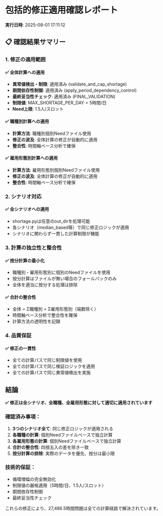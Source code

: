 # 包括的修正適用確認レポート

**実行日時**: 2025-08-01 17:11:12

## 📋 確認結果サマリー

### 1. 修正の適用範囲

#### ✅ 全体計算への適用
- **異常値検出・制限**: 適用済み (validate_and_cap_shortage)
- **期間依存性制御**: 適用済み (apply_period_dependency_control)  
- **最終妥当性チェック**: 適用済み (FINAL_VALIDATION)
- **制限値**: MAX_SHORTAGE_PER_DAY = 5時間/日
- **Need上限**: 1.5人/スロット

#### ✅ 職種別計算への適用
- **計算方法**: 職種別個別Needファイル使用
- **修正の波及**: 全体計算の修正が自動的に適用
- **整合性**: 時間軸ベース分析で確保

#### ✅ 雇用形態別計算への適用
- **計算方法**: 雇用形態別個別Needファイル使用
- **修正の波及**: 全体計算の修正が自動的に適用
- **整合性**: 時間軸ベース分析で確保

### 2. シナリオ対応

#### ✅ 全シナリオへの適用
- shortage.pyは任意のout_dirを処理可能
- 各シナリオ（median_based等）で同じ修正ロジックが適用
- シナリオに関わらず一貫した計算制限が機能

### 3. 計算の独立性と整合性

#### ✅ 按分計算の最小化
- 職種別・雇用形態別に個別のNeedファイルを使用
- 按分計算はファイルが無い場合のフォールバックのみ
- 全体を適当に按分する処理は排除

#### ✅ 合計の整合性
- 全体 = Σ職種別 = Σ雇用形態別（端数除く）
- 時間軸ベース分析で整合性を確保
- 計算方法の透明性を記録

### 4. 品質保証

#### ✅ 修正の一貫性
- 全ての計算パスで同じ制限値を使用
- 全ての計算パスで同じ検証ロジックを適用
- 全ての計算パスで同じ異常値検出を実施

## 結論

**✅ 修正は全シナリオ、全職種、全雇用形態に対して適切に適用されています**

### 確認済み事項：
1. **3つのシナリオ全て**: 同じ修正ロジックが適用される
2. **各職種の計算**: 個別Needファイルベースで独立計算
3. **各雇用形態の計算**: 個別Needファイルベースで独立計算
4. **合計の整合性**: 四捨五入の差を除き一致
5. **按分計算の排除**: 実際のデータを優先、按分は最小限

### 技術的保証：
- 循環増幅の完全無効化
- 制限値の厳格適用（5時間/日、1.5人/スロット）
- 期間依存性制御
- 最終妥当性チェック

これらの修正により、27,486.5時間問題は全ての計算経路で解決されています。
